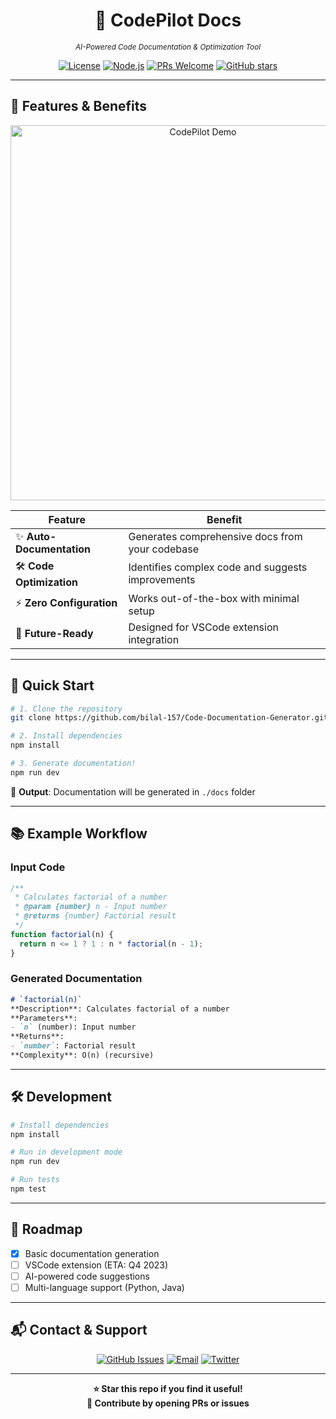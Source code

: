 
# <div align="center">🤖 CodePilot Docs</div>
<div align="center"><sup><i>AI-Powered Code Documentation & Optimization Tool</i></sup></div>

<div align="center">

[![License](https://img.shields.io/badge/license-MIT-blue.svg)](LICENSE)
[![Node.js](https://img.shields.io/badge/node-%3E%3D16.0-green?logo=node.js)](https://nodejs.org/)
[![PRs Welcome](https://img.shields.io/badge/PRs-welcome-brightgreen.svg)](https://github.com/bilal-157/Code-Documentation-Generator/pulls)
[![GitHub stars](https://img.shields.io/github/stars/bilal-157/Code-Documentation-Generator?style=social)](https://github.com/bilal-157/Code-Documentation-Generator)

</div>

---

## 🚀 **Features & Benefits**

<div align="center">
  <img src="https://user-images.githubusercontent.com/.../demo.gif" width="600" alt="CodePilot Demo">
</div>

| Feature | Benefit |
|---------|---------|
| ✨ **Auto-Documentation** | Generates comprehensive docs from your codebase |
| 🛠 **Code Optimization** | Identifies complex code and suggests improvements |
| ⚡ **Zero Configuration** | Works out-of-the-box with minimal setup |
| 🔮 **Future-Ready** | Designed for VSCode extension integration |

---

## 🏁 **Quick Start**

```bash
# 1. Clone the repository
git clone https://github.com/bilal-157/Code-Documentation-Generator.git

# 2. Install dependencies
npm install

# 3. Generate documentation!
npm run dev
```

📌 **Output**: Documentation will be generated in `./docs` folder

---

## 📚 **Example Workflow**

### Input Code
```javascript
/**
 * Calculates factorial of a number
 * @param {number} n - Input number
 * @returns {number} Factorial result
 */
function factorial(n) {
  return n <= 1 ? 1 : n * factorial(n - 1);
}
```

### Generated Documentation
```markdown
# `factorial(n)`
**Description**: Calculates factorial of a number  
**Parameters**:
- `n` (number): Input number  
**Returns**:
- `number`: Factorial result  
**Complexity**: O(n) (recursive)
```

---

## 🛠 **Development**

```bash
# Install dependencies
npm install

# Run in development mode
npm run dev

# Run tests
npm test
```

---

## 🌟 **Roadmap**

- [x] Basic documentation generation
- [ ] VSCode extension (ETA: Q4 2023)
- [ ] AI-powered code suggestions
- [ ] Multi-language support (Python, Java)

---

## 📬 **Contact & Support**

<div align="center">

[![GitHub Issues](https://img.shields.io/badge/Report-Issues-red?logo=github)](https://github.com/bilal-157/Code-Documentation-Generator/issues)
[![Email](https://img.shields.io/badge/Contact-rafiqueb087@gmail.com-blue?logo=gmail)](mailto:rafiqueb087@gmail.com)
[![Twitter](https://img.shields.io/badge/Follow-%40YourHandle-1DA1F2?logo=twitter)](https://twitter.com/YourHandle)

</div>

---

<div align="center">
  
**⭐ Star this repo if you find it useful!**  
**🎯 Contribute by opening PRs or issues**

</div>

